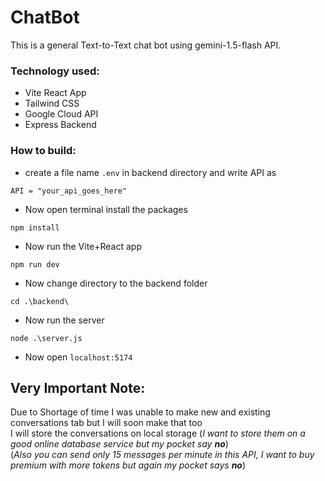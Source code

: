 # ChatBot
This is a general Text-to-Text chat bot using gemini-1.5-flash API.

### Technology used:
- Vite React App
- Tailwind CSS
- Google Cloud API
- Express Backend

### How to build:
- create a file name `.env` in backend directory and write API as
```
API = "your_api_goes_here"
```
- Now open terminal install the packages
```
npm install
```
- Now run the Vite+React app
```
npm run dev
```
- Now change directory to the backend folder
```
cd .\backend\
```
- Now run the server
```
node .\server.js
```
- Now open `localhost:5174`

## Very Important Note:
Due to Shortage of time I was unable to make new and existing conversations tab but I will soon make that too  
I will store the conversations on local storage (*I want to store them on a good online database service but my pocket say **no***)  
(*Also you can send only 15 messages per minute in this API, I want to buy premium with more tokens but again my pocket says **no***)